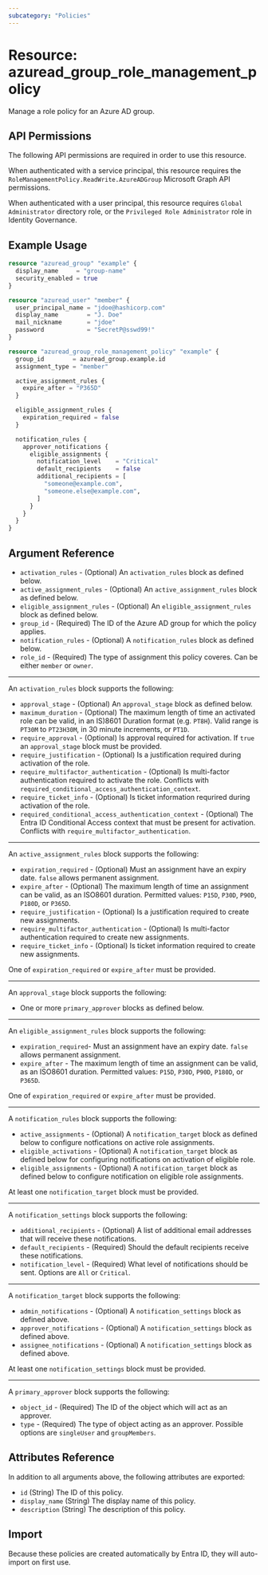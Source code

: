 ```yaml
---
subcategory: "Policies"
---
```


# Resource: azuread_group_role_management_policy

Manage a role policy for an Azure AD group.

## API Permissions

The following API permissions are required in order to use this resource.

When authenticated with a service principal, this resource requires the `RoleManagementPolicy.ReadWrite.AzureADGroup` Microsoft Graph API permissions.

When authenticated with a user principal, this resource requires `Global Administrator` directory role, or the `Privileged Role Administrator` role in Identity Governance.

## Example Usage

```terraform
resource "azuread_group" "example" {
  display_name     = "group-name"
  security_enabled = true
}

resource "azuread_user" "member" {
  user_principal_name = "jdoe@hashicorp.com"
  display_name        = "J. Doe"
  mail_nickname       = "jdoe"
  password            = "SecretP@sswd99!"
}

resource "azuread_group_role_management_policy" "example" {
  group_id        = azuread_group.example.id
  assignment_type = "member"

  active_assignment_rules {
    expire_after = "P365D"
  }

  eligible_assignment_rules {
    expiration_required = false
  }

  notification_rules {
    approver_notifications {
      eligible_assignments {
        notification_level    = "Critical"
        default_recipients    = false
        additional_recipients = [
          "someone@example.com",
          "someone.else@example.com",
        ]
      }
    }
  }
}
```

## Argument Reference

* `activation_rules` - (Optional) An `activation_rules` block as defined below.
* `active_assignment_rules` - (Optional) An `active_assignment_rules` block as defined below.
* `eligible_assignment_rules` - (Optional) An `eligible_assignment_rules` block as defined below.
* `group_id` - (Required) The ID of the Azure AD group for which the policy applies.
* `notification_rules` - (Optional) A `notification_rules` block as defined below.
* `role_id` - (Required) The type of assignment this policy coveres. Can be either `member` or `owner`.

---

An `activation_rules` block supports the following:

* `approval_stage` - (Optional) An `approval_stage` block as defined below.
* `maximum_duration` - (Optional) The maximum length of time an activated role can be valid, in an IS)8601 Duration format (e.g. `PT8H`). Valid range is `PT30M` to `PT23H30M`, in 30 minute increments, or `PT1D`.
* `require_approval` - (Optional) Is approval required for activation. If `true` an `approval_stage` block must be provided.
* `require_justification` - (Optional) Is a justification required during activation of the role.
* `require_multifactor_authentication` - (Optional) Is multi-factor authentication required to activate the role. Conflicts with `required_conditional_access_authentication_context`.
* `require_ticket_info` - (Optional) Is ticket information requrired during activation of the role.
* `required_conditional_access_authentication_context` - (Optional) The Entra ID Conditional Access context that must be present for activation. Conflicts with `require_multifactor_authentication`.

---

An `active_assignment_rules` block supports the following:

* `expiration_required` - (Optional) Must an assignment have an expiry date. `false` allows permanent assignment.
* `expire_after` - (Optional) The maximum length of time an assignment can be valid, as an ISO8601 duration. Permitted values: `P15D`, `P30D`, `P90D`, `P180D`, or `P365D`.
* `require_justification` - (Optional) Is a justification required to create new assignments.
* `require_multifactor_authentication` - (Optional) Is multi-factor authentication required to create new assignments.
* `require_ticket_info` - (Optional) Is ticket information required to create new assignments.

One of `expiration_required` or `expire_after` must be provided.

---

An `approval_stage` block supports the following:

* One or more `primary_approver` blocks as defined below.

---

An `eligible_assignment_rules` block supports the following:

* `expiration_required`- Must an assignment have an expiry date. `false` allows permanent assignment.
* `expire_after` - The maximum length of time an assignment can be valid, as an ISO8601 duration. Permitted values: `P15D`, `P30D`, `P90D`, `P180D`, or `P365D`.

One of `expiration_required` or `expire_after` must be provided.

---

A `notification_rules` block supports the following:

* `active_assignments` - (Optional) A `notification_target` block as defined below to configure notfications on active role assignments.
* `eligible_activations` - (Optional) A `notification_target` block as defined below for configuring notifications on activation of eligible role.
* `eligible_assignments` - (Optional) A `notification_target` block as defined below to configure notification on eligible role assignments.

At least one `notification_target` block must be provided.

---

A `notification_settings` block supports the following:

* `additional_recipients` - (Optional) A list of additional email addresses that will receive these notifications.
* `default_recipients` - (Required) Should the default recipients receive these notifications.
* `notification_level` - (Required) What level of notifications should be sent. Options are `All` or `Critical`.

---

A `notification_target` block supports the following:

* `admin_notifications` - (Optional) A `notification_settings` block as defined above.
* `approver_notifications` - (Optional) A `notification_settings` block as defined above.
* `assignee_notifications` - (Optional) A `notification_settings` block as defined above.

At least one `notification_settings` block must be provided.

---

A `primary_approver` block supports the following:

* `object_id` - (Required) The ID of the object which will act as an approver.
* `type` - (Required) The type of object acting as an approver. Possible options are `singleUser` and `groupMembers`.

## Attributes Reference

In addition to all arguments above, the following attributes are exported:

* `id` (String) The ID of this policy.
* `display_name` (String) The display name of this policy.
* `description` (String) The description of this policy.

## Import

Because these policies are created automatically by Entra ID, they will auto-import on first use.
